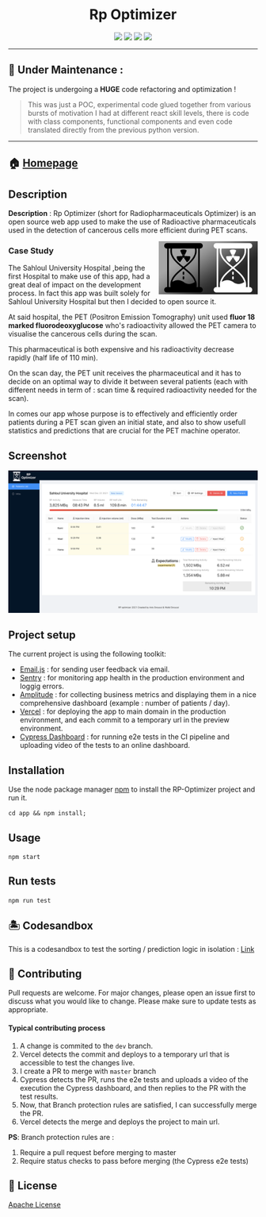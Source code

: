 <h1  align="center"> Rp Optimizer </h1>

<p align="center">
    <a href="#" alt="React">
        <img src="https://img.shields.io/badge/react-%2320232a.svg?style=for-the-badge&logo=react&logoColor=%2361DAFB" /></a>
    <a href="#" alt="Ant-Design">
        <img src="https://img.shields.io/badge/-AntDesign-%230170FE?style=for-the-badge&logo=ant-design&logoColor=white" /></a>
    <a href="#" alt="Vercel">
        <img src="https://img.shields.io/badge/vercel-%23000000.svg?style=for-the-badge&logo=vercel&logoColor=white" /></a>
    <a href="#" alt="Cypress">
        <img src="https://img.shields.io/badge/-cypress-%23E5E5E5?style=for-the-badge&logo=cypress&logoColor=058a5e" /></a>

</p>

---
## 🚧 Under Maintenance :
The project is undergoing a **HUGE** code refactoring and optimization ! 
>This was just a POC, experimental code glued together from various bursts of motivation I had at different react skill levels, there is code with class components, functional components and even code translated directly from the previous python version.

---

## 🏠 [Homepage](https://rpo-ansnoussi.vercel.app)

## Description

**Description** : Rp Optimizer (short for Radiopharmaceuticals Optimizer) is an open source web app used to make the use of Radioactive pharmaceuticals used in the detection of cancerous cells more efficient during PET scans.

<img align="right" width="200" src="./docs/bw.png">
<h3> Case Study </h3>

The Sahloul University Hospital ,being the first Hospital to make use of this app, had a great deal of impact on the development process. In fact this app was built solely for Sahloul University Hospital but then I decided to open source it.

At said hospital, the PET (Positron Emission Tomography) unit used **fluor 18 marked fluorodeoxyglucose** who's radioactivity allowed the PET camera to visualise the cancerous cells during the scan.

This pharmaceutical is both expensive and his radioactivity decrease rapidly (half life of 110 min).

On the scan day, the PET unit receives the pharmaceutical and it has to decide on an optimal way to divide it between several patients (each with different needs in term of : scan time & required radioactivity needed for the scan).

In comes our app whose purpose is to effectively and efficiently order patients during a PET scan given an initial state, and also to show usefull statistics and predictions that are crucial for the PET machine operator.

## Screenshot

![Screenshot](./docs/screenshot_v2.1.png)

## Project setup

The current project is using the following toolkit:

- [Email.js](https://www.emailjs.com/) : for sending user feedback via email.
- [Sentry](https://sentry.io) : for monitoring app health in the production environment and loggig errors.
- [Amplitude](https://amplitude.com) : for collecting business metrics and displaying them in a nice comprehensive dashboard (example : number of patients / day).
- [Vercel](https://vercel.com) : for deploying the app to main domain in the production environment, and each commit to a temporary url in the preview environment.
- [Cypress Dashboard](https://vercel.com) : for running e2e tests in the CI pipeline and uploading video of the tests to an online dashboard.

## Installation

Use the node package manager [npm](https://www.npmjs.com/) to install the RP-Optimizer project and run it.

```
cd app && npm install;
```

## Usage

```
npm start
```

## Run tests

```
npm run test
```

## 🏝️ Codesandbox
This is a codesandbox to test the sorting / prediction logic in isolation : [Link](https://codesandbox.io/s/rpo-sandbox-29y7qv)

## 🤝 Contributing

Pull requests are welcome. For major changes, please open an issue first to discuss what you would like to change.
Please make sure to update tests as appropriate.

#### Typical contributing process

1. A change is commited to the `dev` branch.
2. Vercel detects the commit and deploys to a temporary url that is accessible to test the changes live.
3. I create a PR to merge with `master` branch
4. Cypress detects the PR, runs the e2e tests and uploads a video of the execution the Cypress dashboard, and then replies to the PR with the test results.
5. Now, that Branch protection rules are satisfied, I can successfully merge the PR.
6. Vercel detects the merge and deploys the project to main url.

**PS**: Branch protection rules are :

1. Require a pull request before merging to master
2. Require status checks to pass before merging (the Cypress e2e tests)

## 📝 License

[Apache License](./LICENSE)
